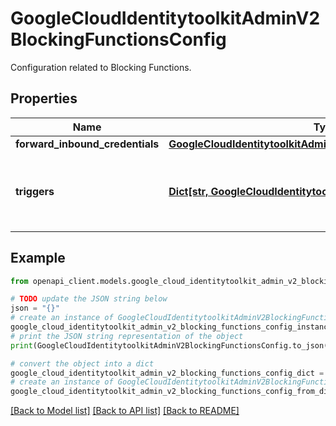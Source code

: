 # GoogleCloudIdentitytoolkitAdminV2BlockingFunctionsConfig

Configuration related to Blocking Functions.

## Properties

Name | Type | Description | Notes
------------ | ------------- | ------------- | -------------
**forward_inbound_credentials** | [**GoogleCloudIdentitytoolkitAdminV2ForwardInboundCredentials**](GoogleCloudIdentitytoolkitAdminV2ForwardInboundCredentials.md) |  | [optional] 
**triggers** | [**Dict[str, GoogleCloudIdentitytoolkitAdminV2Trigger]**](GoogleCloudIdentitytoolkitAdminV2Trigger.md) | Map of Trigger to event type. Key should be one of the supported event types: \&quot;beforeCreate\&quot;, \&quot;beforeSignIn\&quot; | [optional] 

## Example

```python
from openapi_client.models.google_cloud_identitytoolkit_admin_v2_blocking_functions_config import GoogleCloudIdentitytoolkitAdminV2BlockingFunctionsConfig

# TODO update the JSON string below
json = "{}"
# create an instance of GoogleCloudIdentitytoolkitAdminV2BlockingFunctionsConfig from a JSON string
google_cloud_identitytoolkit_admin_v2_blocking_functions_config_instance = GoogleCloudIdentitytoolkitAdminV2BlockingFunctionsConfig.from_json(json)
# print the JSON string representation of the object
print(GoogleCloudIdentitytoolkitAdminV2BlockingFunctionsConfig.to_json())

# convert the object into a dict
google_cloud_identitytoolkit_admin_v2_blocking_functions_config_dict = google_cloud_identitytoolkit_admin_v2_blocking_functions_config_instance.to_dict()
# create an instance of GoogleCloudIdentitytoolkitAdminV2BlockingFunctionsConfig from a dict
google_cloud_identitytoolkit_admin_v2_blocking_functions_config_from_dict = GoogleCloudIdentitytoolkitAdminV2BlockingFunctionsConfig.from_dict(google_cloud_identitytoolkit_admin_v2_blocking_functions_config_dict)
```
[[Back to Model list]](../README.md#documentation-for-models) [[Back to API list]](../README.md#documentation-for-api-endpoints) [[Back to README]](../README.md)


